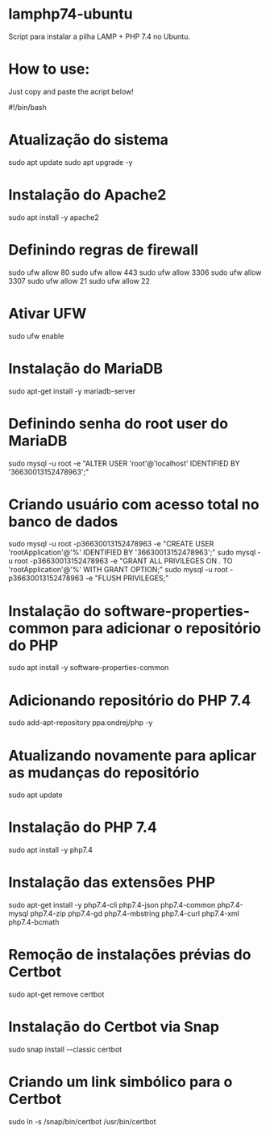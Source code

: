# lamphp74-ubuntu
Script para instalar a pilha LAMP + PHP 7.4 no Ubuntu.

# How to use:

Just copy and paste the acript below!

#!/bin/bash

# Atualização do sistema
sudo apt update
sudo apt upgrade -y

# Instalação do Apache2
sudo apt install -y apache2

# Definindo regras de firewall
sudo ufw allow 80
sudo ufw allow 443
sudo ufw allow 3306
sudo ufw allow 3307
sudo ufw allow 21
sudo ufw allow 22

# Ativar UFW
sudo ufw enable

# Instalação do MariaDB
sudo apt-get install -y mariadb-server

# Definindo senha do root user do MariaDB
sudo mysql -u root -e "ALTER USER 'root'@'localhost' IDENTIFIED BY '36630013152478963';"

# Criando usuário com acesso total no banco de dados
sudo mysql -u root -p36630013152478963 -e "CREATE USER 'rootApplication'@'%' IDENTIFIED BY '36630013152478963';"
sudo mysql -u root -p36630013152478963 -e "GRANT ALL PRIVILEGES ON *.* TO 'rootApplication'@'%' WITH GRANT OPTION;"
sudo mysql -u root -p36630013152478963 -e "FLUSH PRIVILEGES;"

# Instalação do software-properties-common para adicionar o repositório do PHP
sudo apt install -y software-properties-common

# Adicionando repositório do PHP 7.4
sudo add-apt-repository ppa:ondrej/php -y

# Atualizando novamente para aplicar as mudanças do repositório
sudo apt update

# Instalação do PHP 7.4
sudo apt install -y php7.4

# Instalação das extensões PHP
sudo apt-get install -y php7.4-cli php7.4-json php7.4-common php7.4-mysql php7.4-zip php7.4-gd php7.4-mbstring php7.4-curl php7.4-xml php7.4-bcmath

# Remoção de instalações prévias do Certbot
sudo apt-get remove certbot

# Instalação do Certbot via Snap
sudo snap install --classic certbot

# Criando um link simbólico para o Certbot
sudo ln -s /snap/bin/certbot /usr/bin/certbot
